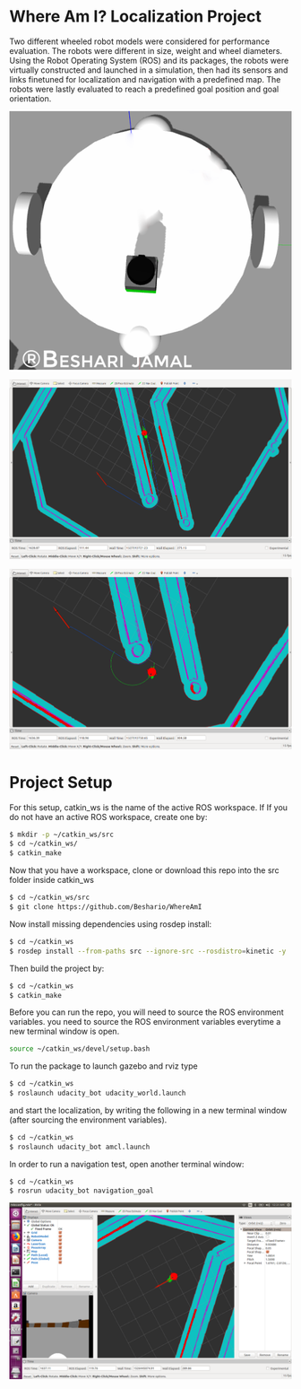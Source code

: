 # Where Am I? Localization Project

Two different wheeled robot models were considered for performance evaluation. The robots were different in size, weight and wheel diameters. Using the Robot Operating System (ROS) and its packages, the robots were virtually constructed and launched in a simulation, then had its sensors and links finetuned for localization and navigation with a predefined map. The robots were lastly evaluated to reach a predefined goal position and goal orientation.


<p align="center">
  <img src="./Pics/circ robot model.png">
</p>

<p align="center">
  <img src="./Pics/2.png">
</p>

<p align="center">
  <img src="./Pics/3.png">
</p>



# Project Setup
For this setup, catkin_ws is the name of the active ROS workspace. If
If you do not have an active ROS workspace, create one by:

```sh
$ mkdir -p ~/catkin_ws/src
$ cd ~/catkin_ws/
$ catkin_make
```

Now that you have a workspace, clone or download this repo into the src folder inside catkin_ws 
```sh
$ cd ~/catkin_ws/src
$ git clone https://github.com/Beshario/WhereAmI
```
Now install missing dependencies using rosdep install:
```sh
$ cd ~/catkin_ws
$ rosdep install --from-paths src --ignore-src --rosdistro=kinetic -y
```
Then build the project by:
```sh
$ cd ~/catkin_ws
$ catkin_make
```
Before you can run the repo, you will need to source the ROS environment variables. you need to source the ROS environment variables everytime a new terminal window is open.

```sh
source ~/catkin_ws/devel/setup.bash
```

To run the package to launch gazebo and rviz type

```sh
$ cd ~/catkin_ws
$ roslaunch udacity_bot udacity_world.launch
```

and start the localization, by writing the following in a new terminal window (after sourcing the environment variables).
```sh
$ cd ~/catkin_ws
$ roslaunch udacity_bot amcl.launch
```

In order to run a navigation test, open another terminal window:
```
$ cd ~/catkin_ws
$ rosrun udacity_bot navigation_goal
```


<p align="center">
  <img src="./Pics/lastCircleBotPic.png">
</p>
